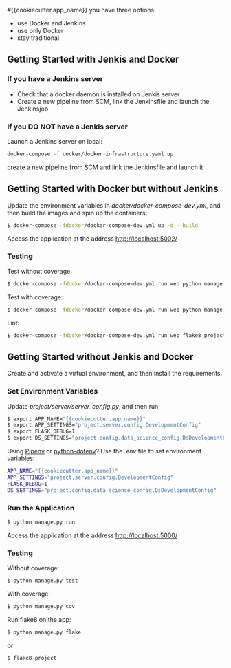 #{{cookiecutter.app_name}}
you have three options:
- use Docker and Jenkins
- use only Docker
- stay traditional

## Getting Started with Jenkis and Docker
### If you have a Jenkins server
- Check that a docker daemon is installed on Jenkis server
- Create a new pipeline from SCM, link the Jenkinsfile and launch the Jenkinsjob

### If you DO NOT have a Jenkis server
Launch a Jenkins server on local:
```sh
docker-compose -f docker/docker-infrastructure.yaml up
```
create a new pipeline from SCM and link the Jenkinsfile and launch it

## Getting Started with Docker but without Jenkins

Update the environment variables in *docker/docker-compose-dev.yml*, and then build the images and spin up the containers:

```sh
$ docker-compose -fdocker/docker-compose-dev.yml up -d --build
```


Access the application at the address [http://localhost:5002/](http://localhost:5002/)

### Testing

Test without coverage:

```sh
$ docker-compose -fdocker/docker-compose-dev.yml run web python manage.py test
```

Test with coverage:

```sh
$ docker-compose -fdocker/docker-compose-dev.yml run web python manage.py cov
```

Lint:

```sh
$ docker-compose -fdocker/docker-compose-dev.yml run web flake8 project
```

## Getting Started without Jenkis and Docker

Create and activate a virtual environment, and then install the requirements.

### Set Environment Variables

Update *project/server/server_config.py*, and then run:

```sh
$ export APP_NAME="{{cookiecutter.app_name}}"
$ export APP_SETTINGS="project.server.config.DevelopmentConfig"
$ export FLASK_DEBUG=1
$ export DS_SETTINGS="project.config.data_science_config.DsDevelopmentConfig"
```

Using [Pipenv](https://docs.pipenv.org/) or [python-dotenv](https://github.com/theskumar/python-dotenv)? Use the *.env* file to set environment variables:

```sh
APP_NAME="{{cookiecutter.app_name}}"
APP_SETTINGS="project.server.config.DevelopmentConfig"
FLASK_DEBUG=1
DS_SETTINGS="project.config.data_science_config.DsDevelopmentConfig"
```


### Run the Application


```sh
$ python manage.py run
```

Access the application at the address [http://localhost:5000/](http://localhost:5000/)

### Testing

Without coverage:

```sh
$ python manage.py test
```

With coverage:

```sh
$ python manage.py cov
```

Run flake8 on the app:

```sh
$ python manage.py flake
```

or

```sh
$ flake8 project
```